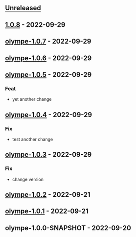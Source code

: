 <a name="unreleased"></a>
## [Unreleased]


<a name="1.0.8"></a>
## [1.0.8] - 2022-09-29

<a name="olympe-1.0.7"></a>
## [olympe-1.0.7] - 2022-09-29

<a name="olympe-1.0.6"></a>
## [olympe-1.0.6] - 2022-09-29

<a name="olympe-1.0.5"></a>
## [olympe-1.0.5] - 2022-09-29
### Feat
- yet another change


<a name="olympe-1.0.4"></a>
## [olympe-1.0.4] - 2022-09-29
### Fix
- test another change


<a name="olympe-1.0.3"></a>
## [olympe-1.0.3] - 2022-09-29
### Fix
- change version


<a name="olympe-1.0.2"></a>
## [olympe-1.0.2] - 2022-09-21

<a name="olympe-1.0.1"></a>
## [olympe-1.0.1] - 2022-09-21

<a name="olympe-1.0.0-SNAPSHOT"></a>
## olympe-1.0.0-SNAPSHOT - 2022-09-20

[Unreleased]: https://github.com/olympeio/olympe-helm-test.git/compare/1.0.8...HEAD
[1.0.8]: https://github.com/olympeio/olympe-helm-test.git/compare/olympe-1.0.7...1.0.8
[olympe-1.0.7]: https://github.com/olympeio/olympe-helm-test.git/compare/olympe-1.0.6...olympe-1.0.7
[olympe-1.0.6]: https://github.com/olympeio/olympe-helm-test.git/compare/olympe-1.0.5...olympe-1.0.6
[olympe-1.0.5]: https://github.com/olympeio/olympe-helm-test.git/compare/olympe-1.0.4...olympe-1.0.5
[olympe-1.0.4]: https://github.com/olympeio/olympe-helm-test.git/compare/olympe-1.0.3...olympe-1.0.4
[olympe-1.0.3]: https://github.com/olympeio/olympe-helm-test.git/compare/olympe-1.0.2...olympe-1.0.3
[olympe-1.0.2]: https://github.com/olympeio/olympe-helm-test.git/compare/olympe-1.0.1...olympe-1.0.2
[olympe-1.0.1]: https://github.com/olympeio/olympe-helm-test.git/compare/olympe-1.0.0-SNAPSHOT...olympe-1.0.1
